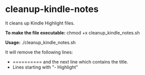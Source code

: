 # cleanup-kindle-notes
It cleans up Kindle Highlight files.

**To make the file executable:**
chmod +x cleanup_kindle_notes.sh

**Usage:**
./cleanup_kindle_notes.sh <filename>

It will remove the following lines:

* ========== and the next line which contains the title.
* Lines starting with "- Highlight"
